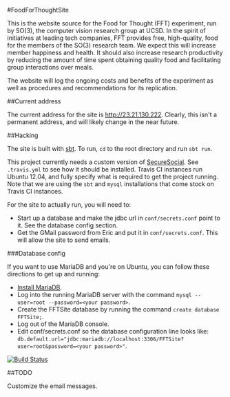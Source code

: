 #FoodForThoughtSite

This is the website source for the Food for Thought (FFT) experiment, run by SO(3), the computer vision research group at UCSD. 
In the spirit of initiatives at leading tech companies, FFT provides free, high-quality, food for the members of the SO(3) research team. 
We expect this will increase member happiness and health. 
It should also increase research productivity by reducing the amount of time spent obtaining quality food and facilitating group interactions over meals.

The website will log the ongoing costs and benefits of the experiment as well as procedures and recommendations for its replication.

##Current address

The current address for the site is http://23.21.130.222.
Clearly, this isn't a permanent address, and will likely change in the
near future.

##Hacking

The site is built with [sbt](https://github.com/paulp/sbt-extras).
To run, `cd` to the root directory and run `sbt run`.

This project currently needs a custom version of [SecureSocial](https://github.com/jaliss/securesocial).
See `.travis.yml` to see how it should be installed.
Travis CI instances run Ubuntu 12.04, and fully specify what is required to get the project running.
Note that we are using the `sbt` and `mysql` installations that come stock on Travis CI instances.

For the site to actually run, you will need to:

  * Start up a database and make the jdbc url in `conf/secrets.conf` point to it.
    See the database config section.
  * Get the GMail password from Eric and put it in `conf/secrets.conf`.
    This will allow the site to send emails.

###Database config

If you want to use MariaDB and you're on Ubuntu, you can follow these directions to get up and running:

  * [Install MariaDB](http://askubuntu.com/questions/64772/how-to-install-mariadb).
  * Log into the running MariaDB server with the command `mysql --user=root --password=<your password>`.
  * Create the FFTSite database by running the command `create database FFTSite;`.
  * Log out of the MariaDB console.
  * Edit conf/secrets.conf so the database configuration line looks like: `db.default.url="jdbc:mariadb://localhost:3306/FFTSite?user=root&password=<your password>"`.

[![Build Status](https://travis-ci.org/emchristiansen/FoodForThoughtSite.png)](https://travis-ci.org/emchristiansen/FoodForThoughtSite)

##TODO

Customize the email messages.


